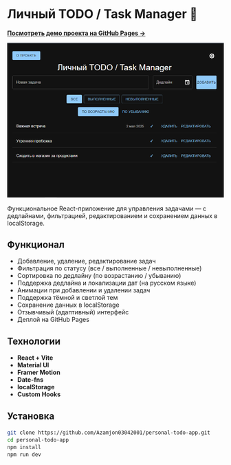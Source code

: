# Личный TODO / Task Manager 📝

[**Посмотреть демо проекта на GitHub Pages →**](https://Azamjon03042001.github.io/personal-todo-app)

![preview](./public/preview.png)

Функциональное React-приложение для управления задачами — с дедлайнами, фильтрацией, редактированием и сохранением данных в localStorage.

## Функционал

- Добавление, удаление, редактирование задач
- Фильтрация по статусу (все / выполненные / невыполненные)
- Сортировка по дедлайну (по возрастанию / убыванию)
- Поддержка дедлайна и локализации дат (на русском языке)
- Анимации при добавлении и удалении задач
- Поддержка тёмной и светлой тем
- Сохранение данных в localStorage
- Отзывчивый (адаптивный) интерфейс
- Деплой на GitHub Pages

## Технологии

- **React + Vite**
- **Material UI**
- **Framer Motion**
- **Date-fns**
- **localStorage**
- **Custom Hooks**

## Установка

```bash
git clone https://github.com/Azamjon03042001/personal-todo-app.git
cd personal-todo-app
npm install
npm run dev
```
